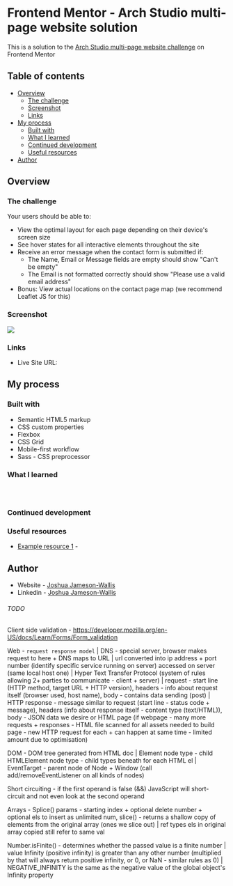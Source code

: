 # Frontend Mentor - Arch Studio multi-page website solution

This is a solution to the [Arch Studio multi-page website challenge](https://www.frontendmentor.io/challenges/arch-studio-multipage-website-wNIbOFYR6) on Frontend Mentor

## Table of contents

-  [Overview](#overview)
   -  [The challenge](#the-challenge)
   -  [Screenshot](#screenshot)
   -  [Links](#links)
-  [My process](#my-process)
   -  [Built with](#built-with)
   -  [What I learned](#what-i-learned)
   -  [Continued development](#continued-development)
   -  [Useful resources](#useful-resources)
-  [Author](#author)

## Overview

### The challenge

Your users should be able to:

-  View the optimal layout for each page depending on their device's screen size
-  See hover states for all interactive elements throughout the site
-  Receive an error message when the contact form is submitted if:
   -  The Name, Email or Message fields are empty should show "Can't be empty"
   -  The Email is not formatted correctly should show "Please use a valid email address"
-  Bonus: View actual locations on the contact page map (we recommend Leaflet JS for this)

### Screenshot

![](./screenshot.png)

### Links

-  Live Site URL:

## My process

### Built with

-  Semantic HTML5 markup
-  CSS custom properties
-  Flexbox
-  CSS Grid
-  Mobile-first workflow
-  Sass - CSS preprocessor

### What I learned

```html

```

```css

```

```js

```

### Continued development

### Useful resources

-  [Example resource 1](https://www.example.com) -

## Author

-  Website - [Joshua Jameson-Wallis](https://www.joshuajamesonwallis.com/)
-  Linkedin - [Joshua Jameson-Wallis](www.linkedin.com/in/joshua-jameson-wallis)

###### TODO

Client side validation - https://developer.mozilla.org/en-US/docs/Learn/Forms/Form_validation

Web - `request response model` | DNS - special server, browser makes request to here + DNS maps to URL | url converted into ip address + port number (identify specific service running on server) accessed on server (same local host one) | Hyper Text Transfer Protocol (system of rules allowing 2+ parties to communicate - client + server) | request - start line (HTTP method, target URL + HTTP version), headers - info about request itself (browser used, host name), body - contains data sending (post) | HTTP response - message similar to request (start line - status code + message), headers (info about response itself - content type (text/HTML)), body - JSON data we desire or HTML page (if webpage - many more requests + responses - HTML file scanned for all assets needed to build page - new HTTP request for each + can happen at same time - limited amount due to optimisation)

DOM - DOM tree generated from HTML doc | Element node type - child HTMLElement node type - child types beneath for each HTML el | EventTarget - parent node of Node + Window (call add/removeEventListener on all kinds of nodes)

Short circuiting - if the first operand is false (&&) JavaScript will short-circuit and not even look at the second operand

Arrays - Splice() params - starting index + optional delete number + optional els to insert as unlimited num, slice() - returns a shallow copy of elements from the original array (ones we slice out) | ref types els in original array copied still refer to same val

Number.isFinite() - determines whether the passed value is a finite number | value Infinity (positive infinity) is greater than any other number (multiplied by that will always return positive infinity, or 0, or NaN - similar rules as 0) | NEGATIVE_INFINITY is the same as the negative value of the global object's Infinity property
